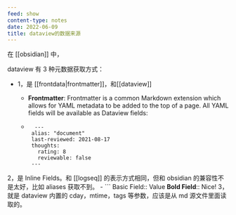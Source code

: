 ```yaml
---
feed: show
content-type: notes
date: 2022-06-09
title: dataview的数据来源
---
```


在 [[obsidian]] 中，

dataview 有 3 种元数据获取方式：

- 1，是 [[frontdata|frontmatter]]，和[[dataview]]
	- **Frontmatter**: Frontmatter is a common Markdown extension which allows for YAML metadata to be added to the top of a page. All YAML fields will be available as Dataview fields:

	- ```
		---
	   alias: "document" 
	   last-reviewed: 2021-08-17 
	   thoughts: 
		 rating: 8 
		 reviewable: false 
	   ---
2，是 Inline Fields。和 [[logseq]] 的表示方式相同，但和 obsidian 的兼容性不是太好，比如 aliases 获取不到。
	- ```
		Basic Field:: Value
		**Bold Field**:: Nice!
3，就是 dataview 内置的 cday，mtime，tags 等参数，应该是从 md 源文件里面读取的。
		
